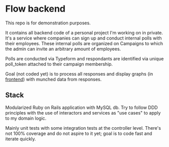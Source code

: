 # Flow backend

This repo is for demonstration purposes.

It contains all backend code of a personal project I'm working on in private. It's a service where companies can sign up and conduct internal polls with their employees. These internal polls are organized on Campaigns to which the admin can invite an arbitrary amount of employees.

Polls are conducted via Typeform and respondants are identified via unique poll_token attached to their campaign membership.

Goal (not coded yet) is to process all responses and display graphs (in [frontend](https://github.com/geclos/flow-frontend)) with munched data from responses.

## Stack

Modularized Ruby on Rails application with MySQL db. Try to follow DDD principles with the use of interactors and services as "use cases" to apply to my domain logic.

Mainly unit tests with some integration tests at the controller level. There's not 100% coverage and do not aspire to it yet; goal is to code fast and iterate quickly.
